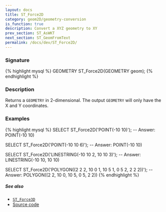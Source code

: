 ```yaml
---
layout: docs
title: ST_Force2D
category: geom2D/geometry-conversion
is_function: true
description: Convert a XYZ geometry to XY
prev_section: ST_AsWKT
next_section: ST_GeomFromText
permalink: /docs/dev/ST_Force2D/
---
```


### Signature

{% highlight mysql %}
GEOMETRY ST_Force2D(GEOMETRY geom);
{% endhighlight %}

### Description
Returns a `GEOMETRY` in 2-dimensional. The output `GEOMETRY` will only have the X and Y coordinates.

### Examples

{% highlight mysql %}
SELECT ST_Force2D('POINT(-10 10)');
-- Answer: POINT(-10 10)

SELECT ST_Force2D('POINT(-10 10 6)');
-- Answer: POINT(-10 10)

SELECT ST_Force2D('LINESTRING(-10 10 2, 10 10 3)');
-- Answer: LINESTRING(-10 10, 10 10)

SELECT ST_Force2D('POLYGON((2 2 2, 10 0 1, 10 5 1, 0 5 2, 2 2 2))');
-- Answer: POLYGON((2 2, 10 0, 10 5, 0 5, 2 2))
{% endhighlight %}

##### See also

* [`ST_Force3D`](../ST_Force3D)
* <a href="https://github.com/irstv/H2GIS/blob/51910b27b5dc2b3b4353bb43a683f8649628ea8d/h2spatial-ext/src/main/java/org/h2gis/h2spatialext/function/spatial/convert/ST_Force2D.java" target="_blank">Source code</a>

